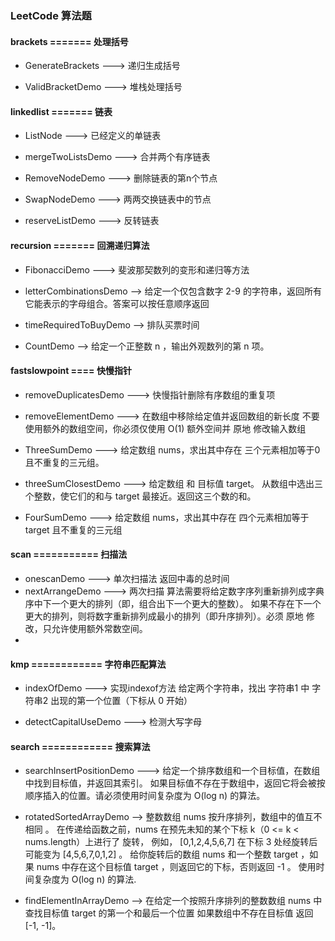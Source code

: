 ### LeetCode 算法题 

#### brackets ======= 处理括号
    
- GenerateBrackets ---> 递归生成括号

- ValidBracketDemo ---> 堆栈处理括号
    
#### linkedlist ======= 链表
    
- ListNode ---> 已经定义的单链表

- mergeTwoListsDemo ---> 合并两个有序链表

- RemoveNodeDemo ---> 删除链表的第n个节点

- SwapNodeDemo ---> 两两交换链表中的节点

- reserveListDemo ---> 反转链表
    
####  recursion ======= 回溯递归算法
    
- FibonacciDemo ---> 斐波那契数列的变形和递归等方法

- letterCombinationsDemo --> 给定一个仅包含数字 2-9 的字符串，返回所有它能表示的字母组合。答案可以按任意顺序返回

- timeRequiredToBuyDemo --> 排队买票时间

- CountDemo --> 给定一个正整数 n ，输出外观数列的第 n 项。
 
#### fastslowpoint ==== 快慢指针

- removeDuplicatesDemo ---> 快慢指针删除有序数组的重复项

- removeElementDemo ---> 在数组中移除给定值并返回数组的新长度 
不要使用额外的数组空间，你必须仅使用 O(1) 额外空间并 原地 修改输入数组

- ThreeSumDemo ---> 给定数组 nums，求出其中存在 三个元素相加等于0 且不重复的三元组。

- threeSumClosestDemo ---> 给定数组 和 目标值 target。
从数组中选出三个整数，使它们的和与 target 最接近。返回这三个数的和。

- FourSumDemo ---> 给定数组 nums，求出其中存在 四个元素相加等于target 且不重复的三元组

#### scan =========== 扫描法

- onescanDemo ---> 单次扫描法 返回中毒的总时间
- nextArrangeDemo ---> 两次扫描 算法需要将给定数字序列重新排列成字典序中下一个更大的排列（即，组合出下一个更大的整数）。
  如果不存在下一个更大的排列，则将数字重新排列成最小的排列（即升序排列）。必须 原地 修改，只允许使用额外常数空间。
- 

#### kmp ============ 字符串匹配算法

- indexOfDemo ---> 实现indexof方法 
给定两个字符串，找出 字符串1 中 字符串2 出现的第一个位置（下标从 0 开始）

- detectCapitalUseDemo ---> 检测大写字母


#### search ============ 搜索算法

- searchInsertPositionDemo ---> 给定一个排序数组和一个目标值，在数组中找到目标值，并返回其索引。
如果目标值不存在于数组中，返回它将会被按顺序插入的位置。请必须使用时间复杂度为 O(log n) 的算法。

- rotatedSortedArrayDemo --> 整数数组 nums 按升序排列，数组中的值互不相同 。
在传递给函数之前，nums 在预先未知的某个下标 k（0 <= k < nums.length）上进行了 旋转，
例如， [0,1,2,4,5,6,7] 在下标 3 处经旋转后可能变为 [4,5,6,7,0,1,2] 。
给你旋转后的数组 nums 和一个整数 target ，如果 nums 中存在这个目标值 target ，则返回它的下标，否则返回 -1 。
使用时间复杂度为 O(log n) 的算法.

- findElementInArrayDemo --> 在给定一个按照升序排列的整数数组 nums 中查找目标值 target 的第一个和最后一个位置 
如果数组中不存在目标值 返回 [-1, -1]。



    
    